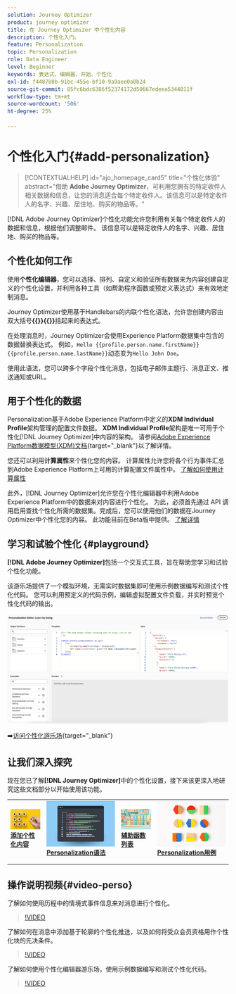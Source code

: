 ```yaml
---
solution: Journey Optimizer
product: journey optimizer
title: 在 Journey Optimizer 中个性化内容
description: 个性化入门。
feature: Personalization
topic: Personalization
role: Data Engineer
level: Beginner
keywords: 表达式、编辑器、开始、个性化
exl-id: f448780b-91bc-455e-bf10-9a9aee0a0b24
source-git-commit: 85fc6bdc6386f52374172d50667edeea5344011f
workflow-type: tm+mt
source-wordcount: '506'
ht-degree: 25%

---
```


# 个性化入门{#add-personalization}

>[!CONTEXTUALHELP]
>id="ajo_homepage_card5"
>title="个性化体验"
>abstract="借助 **Adobe Journey Optimizer**，可利用您拥有的特定收件人相关数据和信息，让您的消息适合每个特定收件人。该信息可以是特定收件人的名字、兴趣、居住地、购买的物品等。"

[!DNL Adobe Journey Optimizer]个性化功能允许您利用有关每个特定收件人的数据和信息，根据他们调整邮件。 该信息可以是特定收件人的名字、兴趣、居住地、购买的物品等。

## 个性化如何工作

使用&#x200B;**个性化编辑器**，您可以选择、排列、自定义和验证所有数据来为内容创建自定义的个性化设置，并利用各种工具（如帮助程序函数或预定义表达式）来有效地定制消息。

Journey Optimizer使用基于Handlebars的内联个性化语法，允许您创建内容由双大括号&#x200B;**{{}}{{}}**&#x200B;括起来的表达式。

在处理消息时，Journey Optimizer会使用Experience Platform数据集中包含的数据替换表达式。 例如，`Hello {{profile.person.name.firstName}} {{profile.person.name.lastName}}`动态变为`Hello John Doe`。

使用此语法，您可以跨多个字段个性化消息，包括电子邮件主题行、消息正文、推送通知或URL。

## 用于个性化的数据

Personalization基于Adobe Experience Platform中定义的&#x200B;**XDM Individual Profile**&#x200B;架构管理的配置文件数据。 **XDM Individual Profile**&#x200B;架构是唯一可用于个性化[!DNL Journey Optimizer]中内容的架构。 请参阅[Adobe Experience Platform数据模型(XDM)文档](https://experienceleague.adobe.com/docs/experience-platform/xdm/home.html?lang=zh-Hans){target="_blank"}以了解详情。

您还可以利用&#x200B;**计算属性**&#x200B;来个性化您的内容。 计算属性允许您将各个行为事件汇总到Adobe Experience Platform上可用的计算配置文件属性中。 [了解如何使用计算属性](../audience/computed-attributes.md)

此外，[!DNL Journey Optimizer]允许您在个性化编辑器中利用Adobe Experience Platform中的数据来对内容进行个性化。 为此，必须首先通过 API 调用启用查找个性化所需的数据集。完成后，您可以使用他们的数据在Journey Optimizer中个性化您的内容。 此功能目前在Beta版中提供。 [了解详情](../personalization/lookup-aep-data.md)

## 学习和试验个性化 {#playground}

**[!DNL Adobe Journey Optimizer]**&#x200B;包括一个交互式工具，旨在帮助您学习和试验个性化功能。

该游乐场提供了一个模拟环境，无需实时数据集即可使用示例数据编写和测试个性化代码。 您可以利用预定义的代码示例，编辑虚拟配置文件负载，并实时预览个性化代码的输出。

![个性化游乐场](assets/playground.png)

➡️[访问个性化游乐场](https://experienceleague.adobe.com/zh-hans/apps/journey-optimizer/ajo-personalization){target="_blank"}

## 让我们深入探究

现在您已了解&#x200B;**[!DNL Journey Optimizer]**&#x200B;中的个性化设置，接下来该更深入地研究这些文档部分以开始使用该功能。

<table style="table-layout:fixed"><tr style="border: 0;">
<td>
<a href="personalization-build-expressions.md">
<img alt="添加个性化" src="assets/do-not-localize/add.png">
</a>
<div>
<a href="personalization-build-expressions.md"><strong>添加个性化内容</strong></a>
</div>
<p>
</td>
<td>
<a href="../personalization/personalization-syntax.md">
<img alt="潜在客户" src="assets/do-not-localize/syntax.png">
</a>
<div><a href="../personalization/personalization-syntax.md"><strong>Personalization语法</strong>
</div>
<p>
</td>
<td>
<a href="../personalization/functions/functions.md">
<img alt="不频繁" src="assets/do-not-localize/functions.png">
</a>
<div>
<a href="../personalization/functions/functions.md"><strong>辅助函数列表</strong></a>
</div>
<p></td>
<td>
<a href="../personalization/personalization-use-case.md">
<img alt="不频繁" src="assets/do-not-localize/uc.png">
</a>
<div>
<a href="../personalization/personalization-use-case.md"><strong>Personalization用例</strong></a>
</div>
<p></td>
</tr></table>

## 操作说明视频{#video-perso}

了解如何使用历程中的情境式事件信息来对消息进行个性化。

>[!VIDEO](https://video.tv.adobe.com/v/3448150?quality=12&captions=chi_hans)

了解如何在消息中添加基于轮廓的个性化推送，以及如何将受众会员资格用作个性化块的先决条件。

>[!VIDEO](https://video.tv.adobe.com/v/3416235?quality=12&captions=chi_hans)

了解如何使用个性化编辑器游乐场，使用示例数据编写和测试个性化代码。

>[!VIDEO](https://video.tv.adobe.com/v/3457868?quality=12)
